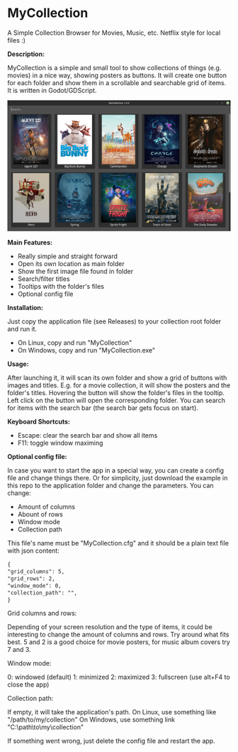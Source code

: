 # MyCollection
A Simple Collection Browser for Movies, Music, etc. Netflix style for local files :)



__Description:__

MyCollection is a simple and small tool to show collections of things (e.g. movies) in a nice way, showing posters as buttons. It will create one button for each folder and show them in a scrollable and searchable grid of items. It is written in Godot/GDScript.


![screenshot](https://github.com/sonejostudios/MyCollection/blob/main/MyCollection.png "MyCollection")



__Main Features:__

* Really simple and straight forward
* Open its own location as main folder
* Show the first image file found in folder
* Search/filter titles
* Tooltips with the folder's files
* Optional config file


__Installation:__

Just copy the application file (see Releases) to your collection root folder and run it.
* On Linux, copy and run "MyCollection"
* On Windows, copy and run "MyCollection.exe"


__Usage:__

After launching it, it will scan its own folder and show a grid of buttons with images and titles. E.g. for a movie collection, it will show the posters and the folder's titles.
Hovering the button will show the folder's files in the tooltip.
Left click on the button will open the corresponding folder.
You can search for items with the search bar (the search bar gets focus on start).


__Keyboard Shortcuts:__

* Escape: clear the search bar and show all items
* F11: toggle window maximing


__Optional config file:__

In case you want to start the app in a special way, you can create a config file and change things there.
Or for simplicity, just download the example in this repo to the application folder and change the parameters.
You can change:
* Amount of columns
* Abount of rows
* Window mode
* Collection path

This file's name must be "MyCollection.cfg" and it should be a plain text file with json content:

```
{
"grid_columns": 5,
"grid_rows": 2,
"window_mode": 0,
"collection_path": "",
}
```

Grid columns and rows:

Depending of your screen resolution and the type of items, it could be interesting to change the amount of columns and rows. Try around what fits best. 5 and 2 is a good choice for movie posters, for music album covers try 7 and 3.

Window mode:

0: windowed (default)
1: minimized
2: maximized
3: fullscreen (use alt+F4 to close the app)

Collection path:

If empty, it will take the application's path. 
On Linux, use something like "/path/to/my/collection"
On Windows, use something link "C:\path\to\my\collection"

If something went wrong, just delete the config file and restart the app.

